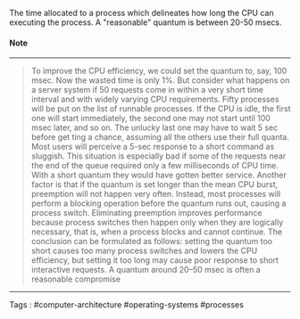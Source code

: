 The time allocated to a process which delineates how long the CPU can executing the process. A "reasonable" quantum is between 20-50 msecs.

#### Note
___
> To improve the CPU efficiency, we could set the quantum to, say, 100 msec. Now the wasted time is only 1%. But consider what happens on a server system if 50 requests come in within a very short time interval and with widely varying CPU requirements. Fifty processes will be put on the list of runnable processes. If the CPU is idle, the first one will start immediately, the second one may not start until 100 msec later, and so on. The unlucky last one may have to wait 5 sec before get ting a chance, assuming all the others use their full quanta. Most users will perceive a 5-sec response to a short command as sluggish. This situation is especially bad if some of the requests near the end of the queue required only a few milliseconds of CPU time. With a short quantum they would have gotten better service. Another factor is that if the quantum is set longer than the mean CPU burst, preemption will not happen very often. Instead, most processes will perform a blocking operation before the quantum runs out, causing a process switch. Eliminating preemption improves performance because process switches then happen only when they are logically necessary, that is, when a process blocks and cannot continue. The conclusion can be formulated as follows: setting the quantum too short causes too many process switches and lowers the CPU efficiency, but setting it too long may cause poor response to short interactive requests. A quantum around 20–50 msec is often a reasonable compromise

___
Tags : #computer-architecture #operating-systems #processes